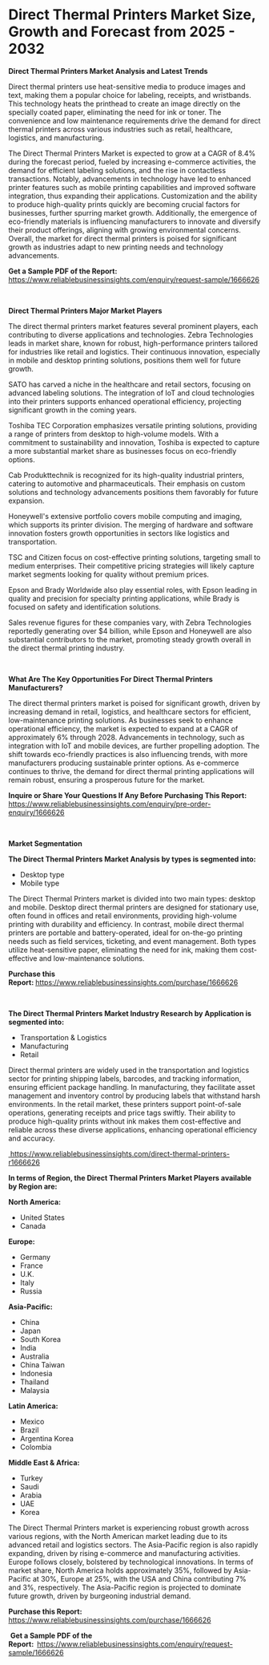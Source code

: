 <p><h1>Direct Thermal Printers Market Size, Growth and Forecast from 2025 - 2032</h1></p><p><strong>Direct Thermal Printers Market Analysis and Latest Trends</strong></p>
<p><p>Direct thermal printers use heat-sensitive media to produce images and text, making them a popular choice for labeling, receipts, and wristbands. This technology heats the printhead to create an image directly on the specially coated paper, eliminating the need for ink or toner. The convenience and low maintenance requirements drive the demand for direct thermal printers across various industries such as retail, healthcare, logistics, and manufacturing.</p><p>The Direct Thermal Printers Market is expected to grow at a CAGR of 8.4% during the forecast period, fueled by increasing e-commerce activities, the demand for efficient labeling solutions, and the rise in contactless transactions. Notably, advancements in technology have led to enhanced printer features such as mobile printing capabilities and improved software integration, thus expanding their applications. Customization and the ability to produce high-quality prints quickly are becoming crucial factors for businesses, further spurring market growth. Additionally, the emergence of eco-friendly materials is influencing manufacturers to innovate and diversify their product offerings, aligning with growing environmental concerns. Overall, the market for direct thermal printers is poised for significant growth as industries adapt to new printing needs and technology advancements.</p></p>
<p><strong>Get a Sample PDF of the Report:&nbsp;</strong> <a href="https://www.reliablebusinessinsights.com/enquiry/request-sample/1666626?utm_campaign=2458&utm_medium=2&utm_source=Github&utm_content=ia&utm_term=16042025&utm_id=direct-thermal-printers">https://www.reliablebusinessinsights.com/enquiry/request-sample/1666626</a></p>
<p>&nbsp;</p>
<p><strong>Direct Thermal Printers Major Market Players</strong></p>
<p><p>The direct thermal printers market features several prominent players, each contributing to diverse applications and technologies. Zebra Technologies leads in market share, known for robust, high-performance printers tailored for industries like retail and logistics. Their continuous innovation, especially in mobile and desktop printing solutions, positions them well for future growth.</p><p>SATO has carved a niche in the healthcare and retail sectors, focusing on advanced labeling solutions. The integration of IoT and cloud technologies into their printers supports enhanced operational efficiency, projecting significant growth in the coming years.</p><p>Toshiba TEC Corporation emphasizes versatile printing solutions, providing a range of printers from desktop to high-volume models. With a commitment to sustainability and innovation, Toshiba is expected to capture a more substantial market share as businesses focus on eco-friendly options.</p><p>Cab Produkttechnik is recognized for its high-quality industrial printers, catering to automotive and pharmaceuticals. Their emphasis on custom solutions and technology advancements positions them favorably for future expansion.</p><p>Honeywell's extensive portfolio covers mobile computing and imaging, which supports its printer division. The merging of hardware and software innovation fosters growth opportunities in sectors like logistics and transportation.</p><p>TSC and Citizen focus on cost-effective printing solutions, targeting small to medium enterprises. Their competitive pricing strategies will likely capture market segments looking for quality without premium prices.</p><p>Epson and Brady Worldwide also play essential roles, with Epson leading in quality and precision for specialty printing applications, while Brady is focused on safety and identification solutions.</p><p>Sales revenue figures for these companies vary, with Zebra Technologies reportedly generating over $4 billion, while Epson and Honeywell are also substantial contributors to the market, promoting steady growth overall in the direct thermal printing industry.</p></p>
<p>&nbsp;</p>
<p><strong>What Are The Key Opportunities For Direct Thermal Printers Manufacturers?</strong></p>
<p><p>The direct thermal printers market is poised for significant growth, driven by increasing demand in retail, logistics, and healthcare sectors for efficient, low-maintenance printing solutions. As businesses seek to enhance operational efficiency, the market is expected to expand at a CAGR of approximately 6% through 2028. Advancements in technology, such as integration with IoT and mobile devices, are further propelling adoption. The shift towards eco-friendly practices is also influencing trends, with more manufacturers producing sustainable printer options. As e-commerce continues to thrive, the demand for direct thermal printing applications will remain robust, ensuring a prosperous future for the market.</p></p>
<p><strong>Inquire or Share Your Questions If Any Before Purchasing This Report:</strong> <a href="https://www.reliablebusinessinsights.com/enquiry/pre-order-enquiry/1666626?utm_campaign=2458&utm_medium=2&utm_source=Github&utm_content=ia&utm_term=16042025&utm_id=direct-thermal-printers">https://www.reliablebusinessinsights.com/enquiry/pre-order-enquiry/1666626</a></p>
<p>&nbsp;</p>
<p><strong>Market Segmentation</strong></p>
<p><strong>The Direct Thermal Printers Market Analysis by types is segmented into:</strong></p>
<p><ul><li>Desktop type</li><li>Mobile type</li></ul></p>
<p><p>The Direct Thermal Printers market is divided into two main types: desktop and mobile. Desktop direct thermal printers are designed for stationary use, often found in offices and retail environments, providing high-volume printing with durability and efficiency. In contrast, mobile direct thermal printers are portable and battery-operated, ideal for on-the-go printing needs such as field services, ticketing, and event management. Both types utilize heat-sensitive paper, eliminating the need for ink, making them cost-effective and low-maintenance solutions.</p></p>
<p><strong>Purchase this Report:&nbsp;</strong><a href="https://www.reliablebusinessinsights.com/purchase/1666626?utm_campaign=2458&utm_medium=2&utm_source=Github&utm_content=ia&utm_term=16042025&utm_id=direct-thermal-printers">https://www.reliablebusinessinsights.com/purchase/1666626</a></p>
<p>&nbsp;</p>
<p><strong>The Direct Thermal Printers Market Industry Research by Application is segmented into:</strong></p>
<p><ul><li>Transportation & Logistics</li><li>Manufacturing</li><li>Retail</li></ul></p>
<p><p>Direct thermal printers are widely used in the transportation and logistics sector for printing shipping labels, barcodes, and tracking information, ensuring efficient package handling. In manufacturing, they facilitate asset management and inventory control by producing labels that withstand harsh environments. In the retail market, these printers support point-of-sale operations, generating receipts and price tags swiftly. Their ability to produce high-quality prints without ink makes them cost-effective and reliable across these diverse applications, enhancing operational efficiency and accuracy.</p></p>
<p><a href="https://www.reliablebusinessinsights.com/direct-thermal-printers-r1666626?utm_campaign=2458&utm_medium=2&utm_source=Github&utm_content=ia&utm_term=16042025&utm_id=direct-thermal-printers">&nbsp;https://www.reliablebusinessinsights.com/direct-thermal-printers-r1666626</a></p>
<p><strong>In terms of Region, the Direct Thermal Printers Market Players available by Region are:</strong></p>
<p>
    <p> <strong> North America: </strong>
        <ul>
            <li>United States</li>
            <li>Canada</li>
        </ul>
        </p> 
    <p> <strong> Europe: </strong>
        <ul>
            <li>Germany</li>
            <li>France</li>
            <li>U.K.</li>
            <li>Italy</li>
            <li>Russia</li>
        </ul>
        </p> 
    <p> <strong> Asia-Pacific: </strong>
        <ul>
            <li>China</li>
            <li>Japan</li>
            <li>South Korea</li>
            <li>India</li>
            <li>Australia</li>
            <li>China Taiwan</li>
            <li>Indonesia</li>
            <li>Thailand</li>
            <li>Malaysia</li>
        </ul>
        </p> 
    <p> <strong> Latin America: </strong>
        <ul>
            <li>Mexico</li>
            <li>Brazil</li>
            <li>Argentina Korea</li>
            <li>Colombia</li>
        </ul>
        </p> 
    <p> <strong> Middle East & Africa: </strong>
        <ul>
            <li>Turkey</li>
            <li>Saudi</li>
            <li>Arabia</li>
            <li>UAE</li>
            <li>Korea</li>
        </ul>
    </p>
    </p>
<p><p>The Direct Thermal Printers market is experiencing robust growth across various regions, with the North American market leading due to its advanced retail and logistics sectors. The Asia-Pacific region is also rapidly expanding, driven by rising e-commerce and manufacturing activities. Europe follows closely, bolstered by technological innovations. In terms of market share, North America holds approximately 35%, followed by Asia-Pacific at 30%, Europe at 25%, with the USA and China contributing 7% and 3%, respectively. The Asia-Pacific region is projected to dominate future growth, driven by burgeoning industrial demand.</p></p>
<p><strong>Purchase this Report: </strong><a href="https://www.reliablebusinessinsights.com/purchase/1666626?utm_campaign=2458&utm_medium=2&utm_source=Github&utm_content=ia&utm_term=16042025&utm_id=direct-thermal-printers">https://www.reliablebusinessinsights.com/purchase/1666626</a></p>
<p>&nbsp;<strong>Get a Sample PDF of the Report:&nbsp;&nbsp;</strong><a href="https://www.reliablebusinessinsights.com/enquiry/request-sample/1666626?utm_campaign=2458&utm_medium=2&utm_source=Github&utm_content=ia&utm_term=16042025&utm_id=direct-thermal-printers">https://www.reliablebusinessinsights.com/enquiry/request-sample/1666626</a></p>
<p><strong></strong></p>
<p><p></p><p></p><p></p></p>